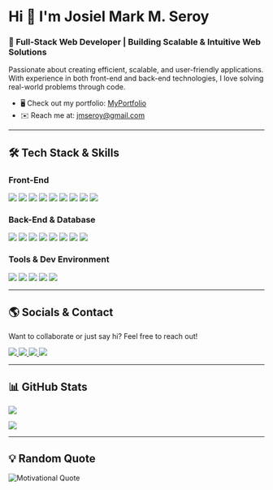 # Hi 👋 I'm Josiel Mark M. Seroy  
### 🚀 Full-Stack Web Developer | Building Scalable & Intuitive Web Solutions  

Passionate about creating efficient, scalable, and user-friendly applications. With experience in both front-end and back-end technologies, I love solving real-world problems through code.  

- 🖥️ Check out my portfolio: [MyPortfolio](http://jmarkdev.github.io/portfolio)  
- ✉️ Reach me at: [jmseroy@gmail.com](mailto:jmseroy@gmail.com)  

---

## 🛠️ **Tech Stack & Skills**  

### **Front-End**
<div>
  <img src="https://img.shields.io/badge/HTML5-E34F26?style=for-the-badge&logo=html5&logoColor=white"/>
  <img src="https://img.shields.io/badge/CSS3-1572B6?style=for-the-badge&logo=css3&logoColor=white"/>
  <img src="https://img.shields.io/badge/Tailwind_CSS-38B2AC?style=for-the-badge&logo=tailwind-css&logoColor=white"/>
  <img src="https://img.shields.io/badge/Bootstrap-563D7C?style=for-the-badge&logo=bootstrap&logoColor=white"/>
  <img src="https://img.shields.io/badge/JavaScript-323330?style=for-the-badge&logo=javascript&logoColor=F7DF1E"/>
  <img src="https://img.shields.io/badge/React-20232A?style=for-the-badge&logo=react&logoColor=61DAFB"/>
  <img src="https://img.shields.io/badge/Vite-B73BFE?style=for-the-badge&logo=vite&logoColor=FFD62E"/>
  <img src="https://img.shields.io/badge/Redux-593D88?style=for-the-badge&logo=redux&logoColor=white"/>
  <img src="https://img.shields.io/badge/typescript-%23007ACC.svg?style=for-the-badge&logo=typescript&logoColor=white"/>
</div>

### **Back-End & Database**  
<div>
  <img src="https://img.shields.io/badge/Node%20js-339933?style=for-the-badge&logo=nodedotjs&logoColor=white"/>  
  <img src="https://img.shields.io/badge/Express%20js-000000?style=for-the-badge&logo=express&logoColor=white"/>
  <img src="https://img.shields.io/badge/MySQL-005C84?style=for-the-badge&logo=mysql&logoColor=white"/>
  <img src="https://img.shields.io/badge/Sequelize-52B0E7?style=for-the-badge&logo=Sequelize&logoColor=white"/>
  <img src="https://img.shields.io/badge/dialogflow-FF9800?style=for-the-badge&logo=dialogflow&logoColor=white"/>
  <img src="https://img.shields.io/badge/Socket.io-010101?&style=for-the-badge&logo=Socket.io&logoColor=white"/>
  <img src="https://img.shields.io/badge/Jest-C21325?style=for-the-badge&logo=jest&logoColor=white"/>
  <img src="https://img.shields.io/badge/Java-ED8B00?style=flat&logo=openjdk&logoColor=white"/>
</div>

### **Tools & Dev Environment**  
<div>
  <img src="https://img.shields.io/badge/Visual_Studio_Code-0078D4?style=for-the-badge&logo=visual%20studio%20code&logoColor=white"/>
  <img src="https://img.shields.io/badge/Postman-FF6C37?style=for-the-badge&logo=Postman&logoColor=white"/>
  <img src="https://img.shields.io/badge/GIT-E44C30?style=for-the-badge&logo=git&logoColor=white"/>
  <img src="https://img.shields.io/badge/Android_Studio-3DDC84?style=for-the-badge&logo=android-studio&logoColor=white"/>
  <img src="https://img.shields.io/badge/Xampp-F37623?style=for-the-badge&logo=xampp&logoColor=white"/>
</div>

---

## 🌎 **Socials & Contact**  
Want to collaborate or just say hi? Feel free to reach out!  

<div id="badges">
  <a href="https://www.linkedin.com/in/josiel-mark-seroy-0a9341245/" target="_blank">
    <img src="https://img.shields.io/badge/LinkedIn-0A66C2?style=for-the-badge&logo=linkedin&logoColor=white"/>
  </a>
  <a href="https://www.dribbble.com/JMarkDev" target="_blank">
    <img src="https://img.shields.io/badge/Dribbble-EA4C89?style=for-the-badge&logo=dribbble&logoColor=white"/>
  </a>
  <a href="https://www.facebook.com/people/Josiel-Mark-Miel-Seroy/" target="_blank">
    <img src="https://img.shields.io/badge/Facebook-1877F2?style=for-the-badge&logo=facebook&logoColor=white"/>
  </a>
  <a href="https://www.github.com/jmarkdev" target="_blank">
    <img src="https://img.shields.io/badge/GitHub-black?style=for-the-badge&logo=github&logoColor=white"/>
  </a>
</div>

---

## 📊 **GitHub Stats**  
<p align="left">
  <a href="http://www.github.com/jmarkdev">
    <img src="https://github-readme-stats.vercel.app/api?username=jmarkdev&show_icons=true&count_private=true&title_color=0891b2&text_color=ffffff&icon_color=0891b2&bg_color=1c1917&hide_border=true&show_icons=true"/>
  </a>
</p>

<p align="left">
  <a href="http://www.github.com/jmarkdev">
    <img src="https://github-readme-stats.vercel.app/api/top-langs/?username=jmarkdev&layout=compact&langs_count=10&title_color=0891b2&text_color=ffffff&icon_color=0891b2&bg_color=1c1917&hide_border=true&show_icons=true"/>
  </a>
</p>

---

## 💡 **Random Quote**  

<p>
  <img src="https://github-readme-quotes-bay.vercel.app/quote?theme=radical&animation=default&layout=default&font=default&quoteType=random" alt="Motivational Quote" />
</p>

